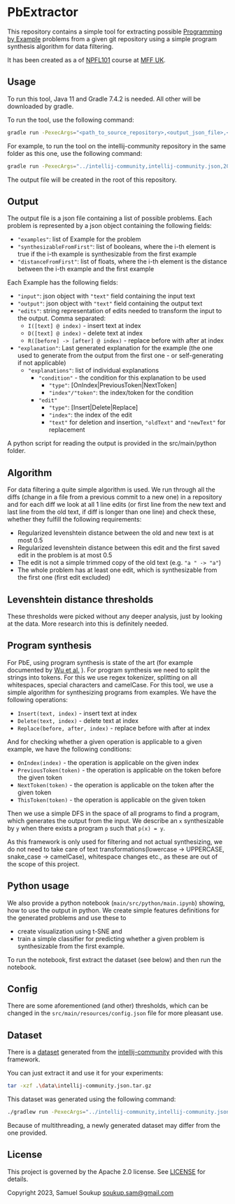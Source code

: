 # PbExtractor

This repository contains a simple tool for extracting
possible [Programming by Example](https://en.wikipedia.org/wiki/Programming_by_example) problems from a given git
repository using a simple program synthesis algorithm for data filtering.

It has been created as a of [NPFL101](https://ufal.mff.cuni.cz/courses/npfl101) course
at [MFF UK](https://www.mff.cuni.cz/en).

## Usage

To run this tool, Java 11 and Gradle 7.4.2 is needed. All other will be downloaded by gradle.

To run the tool, use the following command:

```bash
gradle run -PexecArgs="<path_to_source_repository>,<output_json_file>,<commit_limit>"
```

For example, to run the tool on the intellij-community repository in the same folder as this one, use the following
command:

```bash
gradle run -PexecArgs="../intellij-community,intellij-community.json,200000"
```

The output file will be created in the root of this repository.

## Output

The output file is a json file containing a list of possible problems. Each problem is represented by a json object
containing the following fields:

- `"examples"`: list of Example for the problem
- `"synthesizableFromFirst"`: list of booleans, where the i-th element is true if the i-th example is synthesizable from
  the first example
- `"distanceFromFirst"`: list of floats, where the i-th element is the distance between the i-th example and the first
  example

Each Example has the following fields:

- `"input"`: json object with `"text"` field containing the input text
- `"output"`: json object with `"text"` field containing the output text
- `"edits"`: string representation of edits needed to transform the input to the output. Comma separated:
    - `I([text] @ index)` - insert text at index
    - `D([text] @ index)` - delete text at index
    - `R([before] -> [after] @ index)` - replace before with after at index
- `"explanation"`: Last generated explanation for the example (the one used to generate from the output from the first
  one - or self-generating if not applicable)
    - `"explanations"`: list of individual explanations
        - `"condition"` - the condition for this explanation to be used
            - `"type"`: [OnIndex|PreviousToken|NextToken]
            - `"index"/"token"`: the index/token for the condition
        - `"edit"`
            - `"type"`: [Insert|Delete|Replace]
            - `"index"`: the index of the edit
            - `"text"` for deletion and insertion, `"oldText"` and `"newText"` for replacement

A python script for reading the output is provided in the src/main/python folder.

## Algorithm

For data filtering a quite simple algorithm is used. We run through all the diffs (change in a file from a previous
commit to a new one) in a repository and for each diff we look at all 1 line edits (or first line from the new text and
last line from the old text, if diff is longer than one line)
and check these, whether they fulfill the following requirements:

- Regularized levenshtein distance between the old and new text is at most 0.5
- Regularized levenshtein distance between this edit and the first saved edit in the problem is at most 0.5
- The edit is not a simple trimmed copy of the old text (e.g. `"a " -> "a"`)
- The whole problem has at least one edit, which is synthesizable from the first one (first edit excluded)

## Levenshtein distance thresholds

These thresholds were picked without any deeper analysis, just by looking at the data. More research into this is
definitely needed.

## Program synthesis

For PbE, using program synthesis is state of the art (for example documented
by [Wu et al.](https://arxiv.org/pdf/2307.07965.pdf) ).
For program synthesis we need to split the strings into tokens. For this we use regex tokenizer, splitting on all
whitespaces, special characters and camelCase.
For this tool, we use a simple algorithm for synthesizing programs from examples. We have the following operations:

- `Insert(text, index)` - insert text at index
- `Delete(text, index)` - delete text at index
- `Replace(before, after, index)` - replace before with after at index

And for checking whether a given operation is applicable to a given example, we have the following conditions:

- `OnIndex(index)` - the operation is applicable on the given index
- `PreviousToken(token)` - the operation is applicable on the token before the given token
- `NextToken(token)` - the operation is applicable on the token after the given token
- `ThisToken(token)` - the operation is applicable on the given token

Then we use a simple DFS in the space of all programs to find a program, which generates the output from the input.
We describe an `x` synthesizable by `y` when there exists a program `p` such that `p(x) = y`.

As this framework is only used for filtering and not actual synthesizing, we do not need to take care of
text transformations(lowercase -> UPPERCASE, snake_case -> camelCase), whitespace changes etc.,
as these are out of the scope of this project.

## Python usage

We also provide a python notebook (`main/src/python/main.ipynb`) showing, how to use the output in python. We create simple
features definitions for the generated problems and use these to

- create visualization using t-SNE and
- train a simple classifier for predicting whether a given problem is synthesizable from the first example.

To run the notebook, first extract the dataset (see below) and then run the notebook.

## Config

There are some aforementioned (and other) thresholds, which can be changed in the `src/main/resources/config.json` file
for more pleasant use.

## Dataset

There is
a [dataset](https://github.com/eleniel-mocna/PbExtractor/blob/74705ad0328c32480826bfcdab5652df7ff21945/data/intellij-community.json.tar.gz)
generated from the [intellij-community](https://github.com/JetBrains/intellij-community) provided
with this framework.

You can just extract it and use it for your experiments:

```bash
tar -xzf .\data\intellij-community.json.tar.gz
```

This dataset was generated using the following command:

```bash
./gradlew run -PexecArgs="../intellij-community,intellij-community.json,200000"
```

Because of multithreading, a newly generated dataset may differ from the one provided.

## License

This project is governed by the Apache 2.0 license. See [LICENSE](LICENSE) for details.

Copyright 2023, Samuel Soukup <soukup.sam@gmail.com>